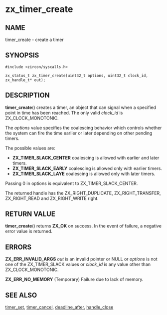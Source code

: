 # zx_timer_create

## NAME

timer_create - create a timer

## SYNOPSIS

```
#include <zircon/syscalls.h>

zx_status_t zx_timer_create(uint32_t options, uint32_t clock_id, zx_handle_t* out);

```

## DESCRIPTION

**timer_create**() creates a timer, an object that can signal
when a specified point in time has been reached. The only valid
*clock_id* is ZX_CLOCK_MONOTONIC.

The *options* value specifies the coalescing behavior which
controls whether the system can fire the time earlier or later
depending on other pending timers.

The possible values are:

+ **ZX_TIMER_SLACK_CENTER** coalescing is allowed with earlier and
  later timers.
+ **ZX_TIMER_SLACK_EARLY** coalescing is allowed only with earlier
  timers.
+ **ZX_TIMER_SLACK_LAYE** coalescing is allowed only with later
  timers.

Passing 0 in options is equivalent to ZX_TIMER_SLACK_CENTER.

The returned handle has the ZX_RIGHT_DUPLICATE, ZX_RIGHT_TRANSFER,
ZX_RIGHT_READ and ZX_RIGHT_WRITE right.

## RETURN VALUE

**timer_create**() returns **ZX_OK** on success. In the event
of failure, a negative error value is returned.

## ERRORS

**ZX_ERR_INVALID_ARGS**  *out* is an invalid pointer or NULL or
*options* is not one of the ZX_TIMER_SLACK values or *clock_id* is
any value other than ZX_CLOCK_MONOTONIC.

**ZX_ERR_NO_MEMORY**  (Temporary) Failure due to lack of memory.

## SEE ALSO

[timer_set](timer_set.md),
[timer_cancel](timer_cancel.md),
[deadline_after](deadline_after.md),
[handle_close](handle_close.md)
